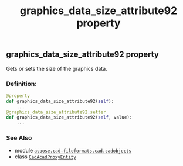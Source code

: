 ﻿---
title: graphics_data_size_attribute92 property
second_title: Aspose.CAD for Python via .NET API References
description: 
type: docs
weight: 270
url: /python-net/aspose.cad.fileformats.cad.cadobjects/cadacadproxyentity/graphics_data_size_attribute92/
is_root: false
---

## graphics_data_size_attribute92 property


Gets or sets the size of the graphics data.
### Definition:
```python
@property
def graphics_data_size_attribute92(self):
    ...
@graphics_data_size_attribute92.setter
def graphics_data_size_attribute92(self, value):
    ...
```

### See Also
* module [`aspose.cad.fileformats.cad.cadobjects`](../../)
* class [`CadAcadProxyEntity`](/cad/python-net/aspose.cad.fileformats.cad.cadobjects/cadacadproxyentity)

